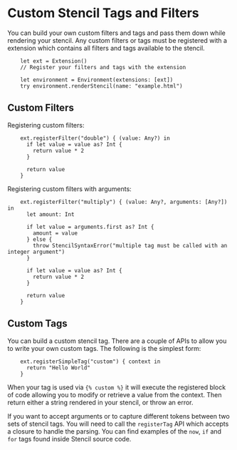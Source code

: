 # Custom Stencil Tags and Filters

You can build your own custom filters and tags and pass them down while
rendering your stencil. Any custom filters or tags must be registered with a
extension which contains all filters and tags available to the stencil.

```
    let ext = Extension()
    // Register your filters and tags with the extension

    let environment = Environment(extensions: [ext])
    try environment.renderStencil(name: "example.html")
```

## Custom Filters

Registering custom filters:

```
    ext.registerFilter("double") { (value: Any?) in
      if let value = value as? Int {
        return value * 2
      }

      return value
    }
```

Registering custom filters with arguments:

```
    ext.registerFilter("multiply") { (value: Any?, arguments: [Any?]) in
      let amount: Int

      if let value = arguments.first as? Int {
        amount = value
      } else {
        throw StencilSyntaxError("multiple tag must be called with an integer argument")
      }

      if let value = value as? Int {
        return value * 2
      }

      return value
    }
```

## Custom Tags

You can build a custom stencil tag. There are a couple of APIs to allow you to
write your own custom tags. The following is the simplest form:

```
    ext.registerSimpleTag("custom") { context in
      return "Hello World"
    }
```

When your tag is used via `{% custom %}` it will execute the registered block
of code allowing you to modify or retrieve a value from the context. Then
return either a string rendered in your stencil, or throw an error.

If you want to accept arguments or to capture different tokens between two sets
of stencil tags. You will need to call the `registerTag` API which accepts a
closure to handle the parsing. You can find examples of the `now`, `if` and
`for` tags found inside Stencil source code.
